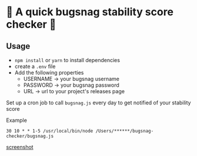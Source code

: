 # 🐛 A quick bugsnag stability score checker 🐞

## Usage

-   `npm install` or `yarn` to install dependencies
-   create a `.env` file
-   Add the following properties
    -   USERNAME -> your bugsnag username
    -   PASSWORD -> your bugsnag password
    -   URL -> url to your project's releases page

Set up a cron job to call `bugsnag.js` every day to get notified of your stability score

Example

`30 10 * * 1-5 /usr/local/bin/node /Users/******/bugsnag-checker/bugsnag.js`

[screenshot](./screenshot.png)
